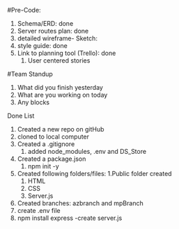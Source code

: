 #Pre-Code:
1. Schema/ERD: done
2. Server routes plan: done
3. detailed wireframe- Sketch:
4. style guide: done
5. Link to planning tool (Trello): done
   1. User centered stories

#Team Standup
1. What did you finish yesterday
2. What are you working on today
3. Any blocks


Done List

1. Created a new repo on gitHub
2. cloned to local computer
3. Created a .gitignore
   1. added node_modules, .env and DS_Store
4. Created a package.json
   1. npm init -y
5. Created following folders/files:
   1.Public folder created
      1. HTML
      2. CSS
   2. Server.js
6. Created branches: azbranch and mpBranch
7. create .env file
8. npm install express
      -create server.js
